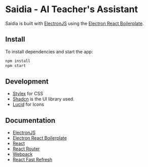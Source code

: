 # Saidia - AI Teacher's Assistant

Saidia is built with [ElectronJS](https://www.electronjs.org/) using the [Electron React Boilerplate](https://github.com/electron-react-boilerplate/electron-react-boilerplate).

## Install

To install dependencies and start the app:

```bash
npm install
npm start
```

## Development

- [Stylex](https://stylexjs.com/docs/learn/) for CSS
- [Shadcn](https://ui.shadcn.com/docs) is the UI library used.
- [Lucid](https://lucide.dev/icons/) for Icons

## Documentation

- [ElectronJS](https://www.electronjs.org/)
- [Electron React Boilerplate](https://github.com/electron-react-boilerplate/electron-react-boilerplate)
- [React](https://reactjs.org/)
- [React Router](https://reactrouter.com/)
- [Webpack](https://webpack.js.org/)
- [React Fast Refresh](https://www.npmjs.com/package/react-refresh)
